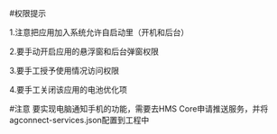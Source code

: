 #权限提示

1.注意把应用加入系统允许自启动里（开机和后台）

2.要手动开启应用的悬浮窗和后台弹窗权限

3.要手工授予使用情况访问权限

4.要手工关闭该应用的电池优化项


#注意
要实现电脑通知手机的功能，需要去HMS Core申请推送服务，并将agconnect-services.json配置到工程中
